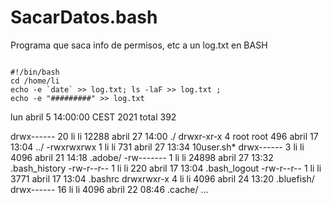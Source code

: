 # SacarDatos.bash
Programa que saca info de permisos, etc a un log.txt en BASH

```

#!/bin/bash
cd /home/li
echo -e `date` >> log.txt; ls -laF >> log.txt ; 
echo -e "#########" >> log.txt

```

lun abril 5 14:00:00 CEST 2021
total 392

drwx------ 20 li  li  12288 abril 27 14:00 ./
drwxr-xr-x  4 root root 496 abril 17 13:04 ../
-rwxrwxrwx  1 li  li    731 abril 27 13:34 10user.sh*
drwx------  3 li  li   4096 abril 21 14:18 .adobe/
-rw-------  1 li  li  24898 abril 27 13:32 .bash_history
-rw-r--r--  1 li  li    220 abril 17 13:04 .bash_logout
-rw-r--r--  1 li  li   3771 abril 17 13:04 .bashrc
drwxrwxr-x  4 li  li   4096 abril 24 13:20 .bluefish/
drwx------ 16 li  li   4096 abril 22 08:46 .cache/
...
